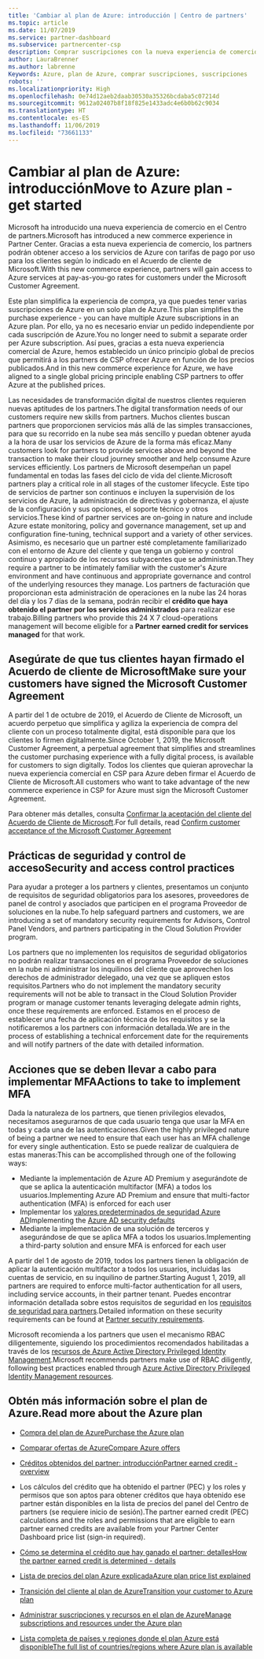 ```yaml
---
title: 'Cambiar al plan de Azure: introducción | Centro de partners'
ms.topic: article
ms.date: 11/07/2019
ms.service: partner-dashboard
ms.subservice: partnercenter-csp
description: Comprar suscripciones con la nueva experiencia de comercio de Azure
author: LauraBrenner
ms.author: labrenne
Keywords: Azure, plan de Azure, comprar suscripciones, suscripciones
robots: ''
ms.localizationpriority: High
ms.openlocfilehash: 0e74d12aeb2daab30530a35326bcdaba5c07214d
ms.sourcegitcommit: 9612a02407b8f18f825e1433adc4e6b0b62c9034
ms.translationtype: HT
ms.contentlocale: es-ES
ms.lasthandoff: 11/06/2019
ms.locfileid: "73661133"
---
```

# <a name="move-to-azure-plan---get-started"></a><span data-ttu-id="d8739-104">Cambiar al plan de Azure: introducción</span><span class="sxs-lookup"><span data-stu-id="d8739-104">Move to Azure plan - get started</span></span>

<span data-ttu-id="d8739-105">Microsoft ha introducido una nueva experiencia de comercio en el Centro de partners.</span><span class="sxs-lookup"><span data-stu-id="d8739-105">Microsoft has introduced a new commerce experience in Partner Center.</span></span>  <span data-ttu-id="d8739-106">Gracias a esta nueva experiencia de comercio, los partners podrán obtener acceso a los servicios de Azure con tarifas de pago por uso para los clientes según lo indicado en el Acuerdo de cliente de Microsoft.</span><span class="sxs-lookup"><span data-stu-id="d8739-106">With this new commerce experience, partners will gain access to Azure services at pay-as-you-go rates for customers under the Microsoft Customer Agreement.</span></span>

<span data-ttu-id="d8739-107">Este plan simplifica la experiencia de compra, ya que puedes tener varias suscripciones de Azure en un solo plan de Azure.</span><span class="sxs-lookup"><span data-stu-id="d8739-107">This plan simplifies the purchase experience - you can have multiple Azure subscriptions in an Azure plan.</span></span> <span data-ttu-id="d8739-108">Por ello, ya no es necesario enviar un pedido independiente por cada suscripción de Azure.</span><span class="sxs-lookup"><span data-stu-id="d8739-108">You no longer need to submit a separate order per Azure subscription.</span></span> <span data-ttu-id="d8739-109">Así pues, gracias a esta nueva experiencia comercial de Azure, hemos establecido un único principio global de precios que permitirá a los partners de CSP ofrecer Azure en función de los precios publicados.</span><span class="sxs-lookup"><span data-stu-id="d8739-109">And in this new commerce experience for Azure, we have aligned to a single global pricing principle enabling CSP partners to offer Azure at the published prices.</span></span>

<span data-ttu-id="d8739-110">Las necesidades de transformación digital de nuestros clientes requieren nuevas aptitudes de los partners.</span><span class="sxs-lookup"><span data-stu-id="d8739-110">The digital transformation needs of our customers require new skills from partners.</span></span> <span data-ttu-id="d8739-111">Muchos clientes buscan partners que proporcionen servicios más allá de las simples transacciones, para que su recorrido en la nube sea más sencillo y puedan obtener ayuda a la hora de usar los servicios de Azure de la forma más eficaz.</span><span class="sxs-lookup"><span data-stu-id="d8739-111">Many customers look for partners to provide services above and beyond the transaction to make their cloud journey smoother and help consume Azure services efficiently.</span></span> <span data-ttu-id="d8739-112">Los partners de Microsoft desempeñan un papel fundamental en todas las fases del ciclo de vida del cliente.</span><span class="sxs-lookup"><span data-stu-id="d8739-112">Microsoft partners play a critical role in all stages of the customer lifecycle.</span></span> <span data-ttu-id="d8739-113">Este tipo de servicios de partner son continuos e incluyen la supervisión de los servicios de Azure, la administración de directivas y gobernanza, el ajuste de la configuración y sus opciones, el soporte técnico y otros servicios.</span><span class="sxs-lookup"><span data-stu-id="d8739-113">These kind of partner services are on-going in nature and include Azure estate monitoring, policy and governance management, set up and configuration fine-tuning, technical support and a variety of other services.</span></span> <span data-ttu-id="d8739-114">Asimismo, es necesario que un partner esté completamente familiarizado con el entorno de Azure del cliente y que tenga un gobierno y control continuo y apropiado de los recursos subyacentes que se administran.</span><span class="sxs-lookup"><span data-stu-id="d8739-114">They require a partner to be intimately familiar with the customer's Azure environment and have continuous and appropriate governance and control of the underlying resources they manage.</span></span> <span data-ttu-id="d8739-115">Los partners de facturación que proporcionan esta administración de operaciones en la nube las 24 horas del día y los 7 días de la semana, podrán recibir el **crédito que haya obtenido el partner por los servicios administrados** para realizar ese trabajo.</span><span class="sxs-lookup"><span data-stu-id="d8739-115">Billing partners who provide this 24 X 7 cloud-operations management will become eligible for a **Partner earned credit for services managed** for that work.</span></span>

## <a name="make-sure-your-customers-have-signed-the-microsoft-customer-agreement"></a><span data-ttu-id="d8739-116">Asegúrate de que tus clientes hayan firmado el Acuerdo de cliente de Microsoft</span><span class="sxs-lookup"><span data-stu-id="d8739-116">Make sure your customers have signed the Microsoft Customer Agreement</span></span>

<span data-ttu-id="d8739-117">A partir del 1 de octubre de 2019, el Acuerdo de Cliente de Microsoft, un acuerdo perpetuo que simplifica y agiliza la experiencia de compra del cliente con un proceso totalmente digital, está disponible para que los clientes lo firmen digitalmente.</span><span class="sxs-lookup"><span data-stu-id="d8739-117">Since October 1, 2019, the Microsoft Customer Agreement, a perpetual agreement that simplifies and streamlines the customer purchasing experience with a fully digital process, is available for customers to sign digitally.</span></span> <span data-ttu-id="d8739-118">Todos los clientes que quieran aprovechar la nueva experiencia comercial en CSP para Azure deben firmar el Acuerdo de Cliente de Microsoft.</span><span class="sxs-lookup"><span data-stu-id="d8739-118">All customers who want to take advantage of the new commerce experience in CSP for Azure must sign the Microsoft Customer Agreement.</span></span>

<span data-ttu-id="d8739-119">Para obtener más detalles, consulta [Confirmar la aceptación del cliente del Acuerdo de Cliente de Microsoft](confirm-customer-agreement.md).</span><span class="sxs-lookup"><span data-stu-id="d8739-119">For full details, read [Confirm customer acceptance of the Microsoft Customer Agreement](confirm-customer-agreement.md)</span></span>

## <a name="security-and-access-control-practices"></a><span data-ttu-id="d8739-120">Prácticas de seguridad y control de acceso</span><span class="sxs-lookup"><span data-stu-id="d8739-120">Security and access control practices</span></span>

<span data-ttu-id="d8739-121">Para ayudar a proteger a los partners y clientes, presentamos un conjunto de requisitos de seguridad obligatorios para los asesores, proveedores de panel de control y asociados que participen en el programa Proveedor de soluciones en la nube.</span><span class="sxs-lookup"><span data-stu-id="d8739-121">To help safeguard partners and customers, we are introducing a set of mandatory security requirements for Advisors, Control Panel Vendors, and partners participating in the Cloud Solution Provider program.</span></span>

<span data-ttu-id="d8739-122">Los partners que no implementen los requisitos de seguridad obligatorios no podrán realizar transacciones en el programa Proveedor de soluciones en la nube ni administrar los inquilinos del cliente que aprovechen los derechos de administrador delegado, una vez que se apliquen estos requisitos.</span><span class="sxs-lookup"><span data-stu-id="d8739-122">Partners who do not implement the mandatory security requirements will not be able to transact in the Cloud Solution Provider program or manage customer tenants leveraging delegate admin rights, once these requirements are enforced.</span></span> <span data-ttu-id="d8739-123">Estamos en el proceso de establecer una fecha de aplicación técnica de los requisitos y se la notificaremos a los partners con información detallada.</span><span class="sxs-lookup"><span data-stu-id="d8739-123">We are in the process of establishing a technical enforcement date for the requirements and will notify partners of the date with detailed information.</span></span>

## <a name="actions-to-take-to-implement-mfa"></a><span data-ttu-id="d8739-124">Acciones que se deben llevar a cabo para implementar MFA</span><span class="sxs-lookup"><span data-stu-id="d8739-124">Actions to take to implement MFA</span></span>

<span data-ttu-id="d8739-125">Dada la naturaleza de los partners, que tienen privilegios elevados, necesitamos asegurarnos de que cada usuario tenga que usar la MFA en todas y cada una de las autenticaciones.</span><span class="sxs-lookup"><span data-stu-id="d8739-125">Given the highly privileged nature of being a partner we need to ensure that each user has an MFA challenge for every single authentication.</span></span> <span data-ttu-id="d8739-126">Esto se puede realizar de cualquiera de estas maneras:</span><span class="sxs-lookup"><span data-stu-id="d8739-126">This can be accomplished through one of the following ways:</span></span>

- <span data-ttu-id="d8739-127">Mediante la implementación de Azure AD Premium y asegurándote de que se aplica la autenticación multifactor (MFA) a todos los usuarios.</span><span class="sxs-lookup"><span data-stu-id="d8739-127">Implementing Azure AD Premium and ensure that multi-factor authentication (MFA) is enforced for each user</span></span>
- <span data-ttu-id="d8739-128">Implementar los [valores predeterminados de seguridad Azure AD](https://docs.microsoft.com/azure/active-directory/conditional-access/concept-conditional-access-security-defaults)</span><span class="sxs-lookup"><span data-stu-id="d8739-128">Implementing the [Azure AD security defaults](https://docs.microsoft.com/azure/active-directory/conditional-access/concept-conditional-access-security-defaults)</span></span>
- <span data-ttu-id="d8739-129">Mediante la implementación de una solución de terceros y asegurándose de que se aplica MFA a todos los usuarios.</span><span class="sxs-lookup"><span data-stu-id="d8739-129">Implementing a third-party solution and ensure MFA is enforced for each user</span></span>

<span data-ttu-id="d8739-130">A partir del 1 de agosto de 2019, todos los partners tienen la obligación de aplicar la autenticación multifactor a todos los usuarios, incluidas las cuentas de servicio, en su inquilino de partner.</span><span class="sxs-lookup"><span data-stu-id="d8739-130">Starting August 1, 2019, all partners are required to enforce multi-factor authentication for all users, including service accounts, in their partner tenant.</span></span> <span data-ttu-id="d8739-131">Puedes encontrar información detallada sobre estos requisitos de seguridad en los [requisitos de seguridad para partners](https://docs.microsoft.com/partner-center/partner-security-requirements).</span><span class="sxs-lookup"><span data-stu-id="d8739-131">Detailed information on these security requirements can be found at [Partner security requirements](https://docs.microsoft.com/partner-center/partner-security-requirements).</span></span>

<span data-ttu-id="d8739-132">Microsoft recomienda a los partners que usen el mecanismo RBAC diligentemente, siguiendo los procedimientos recomendados habilitadas a través de los [recursos de Azure Active Directory Privileged Identity Management](https://docs.microsoft.com/azure/active-directory/privileged-identity-management/pim-configure).</span><span class="sxs-lookup"><span data-stu-id="d8739-132">Microsoft recommends partners make use of RBAC diligently, following best practices enabled through [Azure Active Directory Privileged Identity Management resources](https://docs.microsoft.com/azure/active-directory/privileged-identity-management/pim-configure).</span></span>

## <a name="read-more-about-the-azure-plan"></a><span data-ttu-id="d8739-133">Obtén más información sobre el plan de Azure.</span><span class="sxs-lookup"><span data-stu-id="d8739-133">Read more about the Azure plan</span></span>

- [<span data-ttu-id="d8739-134">Compra del plan de Azure</span><span class="sxs-lookup"><span data-stu-id="d8739-134">Purchase the Azure plan</span></span>](purchase-azure-plan.md)

- [<span data-ttu-id="d8739-135">Comparar ofertas de Azure</span><span class="sxs-lookup"><span data-stu-id="d8739-135">Compare Azure offers</span></span>](compare-azure-offers.md)

- [<span data-ttu-id="d8739-136">Créditos obtenidos del partner: introducción</span><span class="sxs-lookup"><span data-stu-id="d8739-136">Partner earned credit - overview</span></span>](partner-earned-credit.md)

- <span data-ttu-id="d8739-137">Los cálculos del crédito que ha obtenido el partner (PEC) y los roles y permisos que son aptos para obtener créditos que haya obtenido ese partner están disponibles en la lista de precios del panel del Centro de partners (se requiere inicio de sesión).</span><span class="sxs-lookup"><span data-stu-id="d8739-137">The partner earned credit (PEC) calculations and the roles and permissions that are eligible to earn partner earned credits are available from your Partner Center Dashboard price list (sign-in required).</span></span>

- [<span data-ttu-id="d8739-138">Cómo se determina el crédito que hay ganado el partner: detalles</span><span class="sxs-lookup"><span data-stu-id="d8739-138">How the partner earned credit is determined - details</span></span>](partner-earned-credit-explanation.md)
- [<span data-ttu-id="d8739-139">Lista de precios del plan Azure explicada</span><span class="sxs-lookup"><span data-stu-id="d8739-139">Azure plan price list explained</span></span>](azure-plan-price-list.md)
- [<span data-ttu-id="d8739-140">Transición del cliente al plan de Azure</span><span class="sxs-lookup"><span data-stu-id="d8739-140">Transition your customer to Azure plan</span></span>](azure-plan-transition.md)
- [<span data-ttu-id="d8739-141">Administrar suscripciones y recursos en el plan de Azure</span><span class="sxs-lookup"><span data-stu-id="d8739-141">Manage subscriptions and resources under the Azure plan</span></span>](azure-plan-manage.md)
- [<span data-ttu-id="d8739-142">Lista completa de países y regiones donde el plan Azure está disponible</span><span class="sxs-lookup"><span data-stu-id="d8739-142">The full list of countries/regions where Azure plan is available</span></span>](https://query.prod.cms.rt.microsoft.com/cms/api/am/binary/RE3QN0x)
